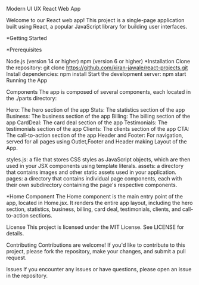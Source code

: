 Modern UI UX React Web App 

Welcome to our React web app! This project is a single-page application built using React,
 a popular JavaScript library for building user interfaces.

*Getting Started

*Prerequisites

Node.js (version 14 or higher)
npm (version 6 or higher)
*Installation
Clone the repository: git clone https://github.com/kiran-jawale/react-projects.git
Install dependencies: npm install
Start the development server: npm start
Running the App

Components
The app is composed of several components, each located in the ./parts directory:

Hero: The hero section of the app
Stats: The statistics section of the app
Business: The business section of the app
Billing: The billing section of the app
CardDeal: The card deal section of the app
Testimonials: The testimonials section of the app
Clients: The clients section of the app
CTA: The call-to-action section of the app
Header and Footer: For navigation, served for all pages using Outlet,Footer and Header making Layout of the App.

styles.js: a file that stores CSS styles as JavaScript objects, which are then used in your JSX components using template literals.
assets: a directory that contains images and other static assets used in your application.
pages: a directory that contains individual page components, each with their own subdirectory containing the page's respective components.

*Home Component
The Home component is the main entry point of the app, located in Home.jsx. It renders the entire app layout, including the hero section, statistics, business, billing, card deal, testimonials, clients, and call-to-action sections.

License
This project is licensed under the MIT License. See LICENSE for details.

Contributing
Contributions are welcome! If you'd like to contribute to this project, please fork the repository, make your changes, and submit a pull request.

Issues
If you encounter any issues or have questions, please open an issue in the repository.
